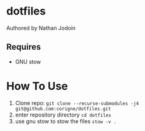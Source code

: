 # dotfiles
Authored by Nathan Jodoin

## Requires
- GNU stow

# How To Use
1. Clone repo: `git clone --recurse-submodules -j4 git@github.com:corigne/dotfiles.git`
2. enter repository directory `cd dotfiles`
3. use gnu stow to stow the files `stow -v .`

